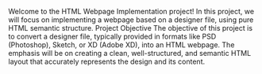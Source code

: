 Welcome to the HTML Webpage Implementation project! In this project, we will focus on implementing a webpage based on a designer file, using pure HTML semantic structure.
Project Objective
The objective of this project is to convert a designer file, typically provided in formats like PSD (Photoshop), Sketch, or XD (Adobe XD), into an HTML webpage. The emphasis will be on creating a clean, well-structured, and semantic HTML layout that accurately represents the design and its content.
